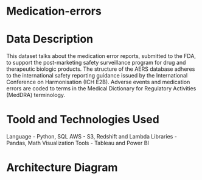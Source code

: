 # Medication-errors

# Data Description
This dataset talks about the medication error reports, submitted to the FDA, to support the post-marketing safety surveillance program for drug and therapeutic biologic products. The structure of the AERS database adheres to the international safety reporting guidance issued by the International Conference on Harmonisation (ICH E2B). Adverse events and medication errors are coded to terms in the Medical Dictionary for Regulatory Activities (MedDRA) terminology.

# Toold and Technologies Used
Language - Python, SQL
AWS - S3, Redshift and Lambda
Libraries - Pandas, Math
Visualization Tools - Tableau and Power BI

# Architecture Diagram

